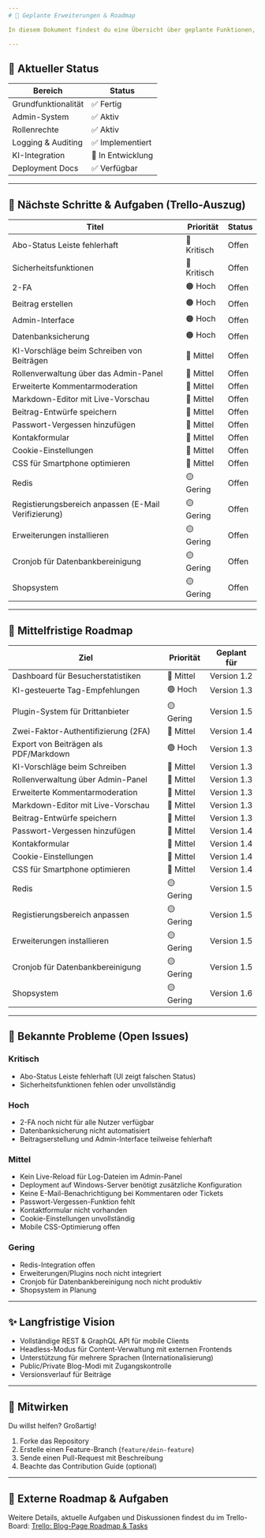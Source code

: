 ```yaml
---
# 🚀 Geplante Erweiterungen & Roadmap

In diesem Dokument findest du eine Übersicht über geplante Funktionen, bekannte Schwachstellen sowie mittelfristige und langfristige Ziele der Blog-Plattform. Es dient der Orientierung für Mitwirkende und der Dokumentation von Änderungen.

---
```


## 📅 Aktueller Status
| Bereich                | Status         |
|------------------------|---------------|
| Grundfunktionalität    | ✅ Fertig      |
| Admin-System           | ✅ Aktiv       |
| Rollenrechte           | ✅ Aktiv       |
| Logging & Auditing     | ✅ Implementiert |
| KI-Integration         | 🧪 In Entwicklung |
| Deployment Docs        | ✅ Verfügbar   |

---

## 📌 Nächste Schritte & Aufgaben (Trello-Auszug)

| Titel | Priorität | Status |
|-------|-----------|--------|
| Abo-Status Leiste fehlerhaft | 🔴 Kritisch | Offen |
| Sicherheitsfunktionen | 🔴 Kritisch | Offen |
| 2-FA | 🟠 Hoch | Offen |
| Beitrag erstellen | 🟠 Hoch | Offen |
| Admin-Interface | 🟠 Hoch | Offen |
| Datenbanksicherung | 🟠 Hoch | Offen |
| KI-Vorschläge beim Schreiben von Beiträgen | 🔵 Mittel | Offen |
| Rollenverwaltung über das Admin-Panel | 🔵 Mittel | Offen |
| Erweiterte Kommentarmoderation | 🔵 Mittel | Offen |
| Markdown-Editor mit Live-Vorschau | 🔵 Mittel | Offen |
| Beitrag-Entwürfe speichern | 🔵 Mittel | Offen |
| Passwort-Vergessen hinzufügen | 🔵 Mittel | Offen |
| Kontakformular | 🔵 Mittel | Offen |
| Cookie-Einstellungen | 🔵 Mittel | Offen |
| CSS für Smartphone optimieren | 🔵 Mittel | Offen |
| Redis | 🟡 Gering | Offen |
| Registierungsbereich anpassen (E-Mail Verifizierung) | 🟡 Gering | Offen |
| Erweiterungen installieren | 🟡 Gering | Offen |
| Cronjob für Datenbankbereinigung | 🟡 Gering | Offen |
| Shopsystem | 🟡 Gering | Offen |

---

## 🧭 Mittelfristige Roadmap
| Ziel                                 | Priorität | Geplant für   |
|--------------------------------------|-----------|---------------|
| Dashboard für Besucherstatistiken    | 🔵 Mittel | Version 1.2   |
| KI-gesteuerte Tag-Empfehlungen       | 🟢 Hoch   | Version 1.3   |
| Plugin-System für Drittanbieter      | 🟡 Gering | Version 1.5   |
| Zwei-Faktor-Authentifizierung (2FA)  | 🔵 Mittel | Version 1.4   |
| Export von Beiträgen als PDF/Markdown| 🟢 Hoch   | Version 1.3   |
| KI-Vorschläge beim Schreiben        | 🔵 Mittel | Version 1.3   |
| Rollenverwaltung über Admin-Panel   | 🔵 Mittel | Version 1.3   |
| Erweiterte Kommentarmoderation      | 🔵 Mittel | Version 1.3   |
| Markdown-Editor mit Live-Vorschau   | 🔵 Mittel | Version 1.3   |
| Beitrag-Entwürfe speichern          | 🔵 Mittel | Version 1.3   |
| Passwort-Vergessen hinzufügen       | 🔵 Mittel | Version 1.4   |
| Kontakformular                      | 🔵 Mittel | Version 1.4   |
| Cookie-Einstellungen                | 🔵 Mittel | Version 1.4   |
| CSS für Smartphone optimieren       | 🔵 Mittel | Version 1.4   |
| Redis                               | 🟡 Gering | Version 1.5   |
| Registierungsbereich anpassen       | 🟡 Gering | Version 1.5   |
| Erweiterungen installieren          | 🟡 Gering | Version 1.5   |
| Cronjob für Datenbankbereinigung    | 🟡 Gering | Version 1.5   |
| Shopsystem                          | 🟡 Gering | Version 1.6   |

---

## 🧪 Bekannte Probleme (Open Issues)
### Kritisch
- Abo-Status Leiste fehlerhaft (UI zeigt falschen Status)
- Sicherheitsfunktionen fehlen oder unvollständig

### Hoch
- 2-FA noch nicht für alle Nutzer verfügbar
- Datenbanksicherung nicht automatisiert
- Beitragserstellung und Admin-Interface teilweise fehlerhaft

### Mittel
- Kein Live-Reload für Log-Dateien im Admin-Panel
- Deployment auf Windows-Server benötigt zusätzliche Konfiguration
- Keine E-Mail-Benachrichtigung bei Kommentaren oder Tickets
- Passwort-Vergessen-Funktion fehlt
- Kontaktformular nicht vorhanden
- Cookie-Einstellungen unvollständig
- Mobile CSS-Optimierung offen

### Gering
- Redis-Integration offen
- Erweiterungen/Plugins noch nicht integriert
- Cronjob für Datenbankbereinigung noch nicht produktiv
- Shopsystem in Planung

---

## ✨ Langfristige Vision
- Vollständige REST & GraphQL API für mobile Clients
- Headless-Modus für Content-Verwaltung mit externen Frontends
- Unterstützung für mehrere Sprachen (Internationalisierung)
- Public/Private Blog-Modi mit Zugangskontrolle
- Versionsverlauf für Beiträge

---

## 🤝 Mitwirken
Du willst helfen? Großartig!

1. Forke das Repository
2. Erstelle einen Feature-Branch (`feature/dein-feature`)
3. Sende einen Pull-Request mit Beschreibung
4. Beachte das Contribution Guide (optional)

---

## 🔗 Externe Roadmap & Aufgaben
Weitere Details, aktuelle Aufgaben und Diskussionen findest du im Trello-Board:
[Trello: Blog-Page Roadmap & Tasks](https://trello.com/b/WhAYVSHT/blog-page)
